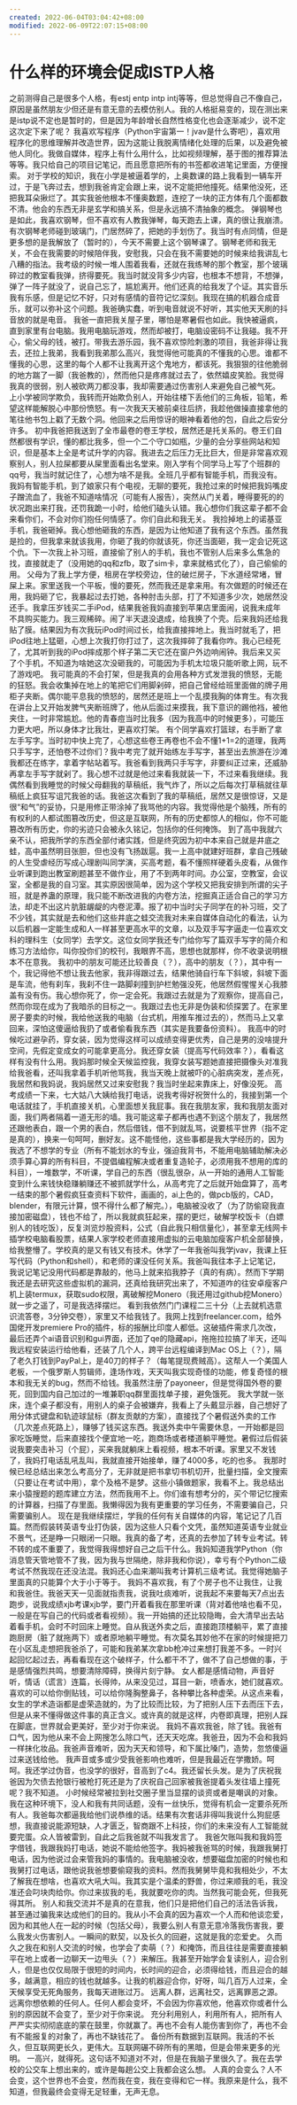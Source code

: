 ```yaml
---
created: 2022-06-04T03:04:42+08:00
modified: 2022-06-09T22:07:15+08:00
---
```


# 什么样的环境会促成ISTP人格

之前测得自己是很多个人格，有estj entp intp intj等等，但总觉得自己不像自己，原因是虽然朋友少但还是有意无意的去模仿别人。我的人格挺易变的，现在测出来是istp说不定也是暂时的，但是因为年龄增长自然性格变化也会逐渐减少，说不定这次定下来了呢？
我喜欢写程序（Python宇宙第一！jvav是什么寄吧），喜欢用程序化的思维理解并改造世界，因为这能让我脱离情绪化处理的后果，以及避免被他人同化。我做自媒体，程序上有什么用什么，比如视频理解，基于图的推荐算法等等。我只给自己的项目记笔记，而且愿意把所有的书签都收进笔记里面，方便搜索。
对于学校的知识，我在小学是被逼着学的，上奥数课的路上我看到一辆车开过，于是飞奔过去，想到我爸肯定会跟上来，说不定能把他撞死。结果他没死，还把我耳朵揪烂了。其实我爸他根本不懂奥数题，连挖了一块的正方体有几个面都数不清。他会的东西无非是玄学和搞关系，但是永远搞不清抽象的概念。
弹钢琴也是如此，我喜欢钢琴，但不喜欢有人教我弹琴，每天跑去上课，真的很让我崩溃。有次钢琴老师碰到玻璃门，门居然碎了，把她的手划伤了。我当时有点同情，但是更多想的是我解放了（暂时的），今天不需要上这个钢琴课了。钢琴老师和我无关，不会在我需要的时候陪伴我，安慰我，只会在我不需要她的时候来给我讲乱七八糟的指法。我考级的时候一堆人围着我看，还就在我练琴的那个教室，那个玻璃碎过的教室看我弹，挤得要死。我当时就没背多少内容，也根本不想背，不想弹，弹了一阵子就没了，说自己忘了，尴尬离开。他们还真的给我发了个证。其实音乐我有乐感，但是记忆不好，只对有感情的音符记忆深刻。我现在搞的机器合成音乐，就可以弥补这个问题。我爸确实蠢，听到电音就说不好听，其实他天天刷的抖音放的就是电音。
我爸一直把我关屋子里，哪怕是寒暑假也如此。我快被逼疯，直到家里有台电脑。我用电脑玩游戏，然而却被打，电脑设密码不让我碰。我不开心，偷父母的钱，被打。带我去游乐园，我不喜欢惊险刺激的项目，我爸非得让我去，还拉上我弟，我看到我弟那么高兴，我觉得他可能真的不懂我的心思。谁都不懂我的心思，这里的每个人都不让我离开这个鬼地方，都该死。我狠狠的往他脆弱的地方踹了一脚（我爸教的），然而他只是疼疼就过去了，依然嬉皮笑脸。我觉得我真的很弱，别人被砍两刀都没事，我却需要通过伤害别人来避免自己被气死。
上小学被同学欺负，我转而开始欺负别人，开始往楼下丢他们的三角板，铅笔，希望这样能解脱心中那份愤怒。有一次我天天被前桌往后挤，我趁他做操直接拿他的笔往他书包上戳了无数个洞。他回来之后用惊讶的眼神看着他的包，自此之后安分许多。
初中我爸把我送到了全市最卷的卷王学校，居然还是托关系的。卷王们自然都很有学识，懂的都比我多，但一个二个守口如瓶，少量的会分享些网站和知识，但是基本上全是考试升学的内容。我进去之后压力无比巨大，但是非常喜欢观察别人，别人拉屎都要从屎里面看出名堂来。刚入学有个同学马上写了个班群的qq号，我当时就记住了，心想为啥不是我。全班几乎都有智能手机，而我没有。
我妈有智能手机，到了娘家只有个电视，无聊的要死，我抢过来的时候把我妈嘴皮子蹭流血了，我爸不知道啥情况（可能有人报告），突然从门关着，睡得要死的的状况跑出来打我，还罚我跪一小时，给他们磕头认错。我心想你们我这辈子都不会来看你们，不会对你们抱任何情感了。你们自此和我无关。
我捡掉地上的诺基亚手机，我爸砸掉。我心想他砸我的东西，是因为让他知道了我有这个东西。虽然我是捡的，但我拿来就该我用，你砸了我的你就该死，你还当面砸，我一定会记死这个仇。下一次我上补习班，直接偷了别人的手机，我也不管别人后来多么焦急的找，直接就走了（没用她的qq和zfb，取了sim卡，拿来就格式化了），自己偷偷的用。
父母为了我上学方便，租房在学校旁边，住的破烂房子，下水道经常堵，冒屎上来。家里送我一个平板，慢的要死，然而我还是拿来用。有次做题的时候还在用，我妈砸了它，我暴起过去打她，各种肘击头部，打了不知道多少次，她居然没还手。我拿压岁钱买二手iPod，结果我爸我妈直接到苹果店里面闹，说我未成年不具购买能力。我三观稀碎。闹了半天退没退成，给我换了个壳。后来我妈还给我贴了膜。结果因为有次我玩iPod时间过长，给我直接摔地上。我当时就毛了，把iPod往地上猛砸，心想上次我打你打过了，这次我摔碎了我看你咋。我心已经死了，尤其听到我的iPod摔成那个样子第二天它还在窗户外边响闹钟。我后来又买了个手机，不知道为啥她这次没砸我的，可能因为手机太垃圾只能听歌上网，玩不了游戏吧。
我可能真的不会打架，但是我真的会用各种方式发泄我的愤怒，无能的狂怒。我会收集掉在地上的笔把它们用脚剁碎，把自己曾经给班里面做的牌子用柜子夹断。偶尔能平息我的愤怒的，居然还是班上一个乱摸我胸的体育生。有次我在讲台上又开始发脾气夹断班牌了，他从后面过来摸我，我下意识的踢他裆，被他夹住，一时非常尴尬。他的青春痘当时比我多（因为我高中的时候更多），可能压力更大吧，所以身体才比我壮，更喜欢打架。
有个同学喜欢打篮球，右手断了拿左手写字。当时初中快上完了，心想这些卷王再卷也不会不懂1+1=2的道理，我两只手写字，还怕卷不过你们？我中考完了就开始练左手写字，甚至出去旅游在沙滩我都还在练字，拿着字帖站着写。我爸看到我两只手写字，非要纠正过来，还威胁再拿左手写字就剁了。我心想不过就是他过来看我就装一下，不过来看我继续。我偶然看到我睡觉的时候父母翻我的草稿纸，我气炸了，所以之后每次打草稿就往草稿纸上疯狂写诅咒我爸的话。我爸这次看到了我的草稿纸，居然又是很惊讶，又是很“和气”的妥协，只是用修正带涂掉了我骂他的内容。我觉得他是个脑残，所有的有权利的人都试图篡改历史，但这是互联网，所有的历史都惊人的相似，你不可能篡改所有历史，你的劣迹只会被永久铭记，包括你的任何掩饰。
到了高中我就六亲不认，把我所学的东西全部付诸实践，但是终究因为初中本来自己就是井底之蛙，高中虽然明目张胆，但也没有飞扬跋扈。我一上高中就建好班群，拿自己残破的人生受虐经历写成心理剧叫同学演，买高考题，看不懂照样硬着头皮看，从做作业听课到跑出教室刷题甚至不做作业，用了不到两年时间。办公室，空教室，会议室，全都是我的自习室。其实原因很简单，因为这个学校又把我安排到所谓的尖子班，就是养蛊的原理，我只能不断改进我的内卷方法，挖掘真正适合自己的学习方法，却走不出这片肮脏龌龊的内卷泥潭。报了初中当时尖子同学在的补习班，交了不少钱，其实就是去和他们这些井底之蛙交流我对未来自媒体自动化的看法，认为以后机器一定能生成和人一样甚至更高水平的文章，以及双手写字逼走一位喜欢文科的理科生（女同学）去学文。这位女同学我还专门给你写了篇双手写字的简介和练习方法给你，叫你投你们的校刊，我眼界不高，思想也就那样，你不收录说明根本不在意我。
我初中的朋友可能还比较善良（？），高中的朋友（？），其中有一个，我记得他不想让我去他家，我非得跟过去，结果他骑自行车下斜坡，斜坡下面是车流，他有刹车，我刹不住一路脚刹撞到护栏勉强没死，他居然假惺惺关心我膝盖有没有伤。我心想你死了，你一定会死。我跟过去就是为了观察你，提高自己，然而你现在成为了我暗杀的目标之一。我跟过去也无非是伪装和侦探罢了。在家里房子要卖的时候，我给他送我的电脑（台式机，用推车推过去的），然而马上又拿回来，深怕这傻逼给我扔了或者偷看我东西（其实是我要备份资料）。
我高中的时候吃过避孕药，穿女装，因为觉得这样可以成绩变得更优秀，自己是男的没啥提升空间，先假定变成女的可能拿更高分。我还穿女装（提高写代码效率？），看看这样有没有什么用。我妈那时候全天候监控我，我穿女装写题她直接把摄像头对准我给我爸看，还叫我拿着手机听他骂我，我当天晚上就被吓的心脏病突发，差点死，我居然和我妈说，我妈居然又过来安慰我？我当时坐起来靠床上，好像没死。
高考成绩一下来，七大姑八大姨给我打电话，说我考得好祝贺什么的，我接到第一个电话就挂了，手机直接关机，心里面想关我屁事。我在我朋友家，我和我朋友面对面，我们两者隔着一道无形的墙。我可能这辈子都再也遇不到这个朋友了，我居然还跟他表白，跟一个男的表白，然后借钱，借不到就乱骂，说要核平世界（指不定是真的），换来一句呵呵，删好友。这不能怪他，这些事都是我大学经历的，因为我选了不想学的专业（所有不能划水的专业，强迫我背书，不能用电脑辅助解决必须手算心算的所有科目，不提倡编程解决或者重复造轮子，必须用我不想用的库的科目），一堆数学，不听课，学自己的东西（很乱很杂，从一开始的通用人工智能变到什么来钱快稳赚躺赚还不被抓就学什么，从高考完了之后就开始盘算了，高考一结束的那个暑假疯狂查资料下软件，画画的，ai上色的，做pcb版的，CAD，blender，有限元计算，恨不得什么都了解完。），电脑被没收了（为了防偷窥我直接加密磁盘），钱也不给了，所以我就疯狂起来，摆的更烂，破解学校饭卡（白嫖别人的钱吃饭），反复浏览炒股资料，公式（自此我只相信量化），甚至拿无线网卡插学校电脑看股票，结果人家学校老师直接用虚拟的云电脑加瘦客户机全部替换，给我整懵了。学校真的是又有钱又有技术。休学了一年我爸叫我学jvav，我课上狂写代码（Python和shell），和老师的课没任何关系。我爸叫我往本子上记笔记，我说记笔记没用代码都是靠敲的，他马上就来掐我脖子（真的有病）。然而下学期我还是去研究这些虚拟机的漏洞，还真给我研究出来了，不知道咋的往安卓瘦客户机上装termux，获取sudo权限，离破解挖Monero（我还用过github挖Monero）就一步之遥了，可是我选择摆烂。
看到我依然门门课程二三十分（上去就机选意识流答卷，3分钟交卷），家里又不给我钱了。我网上找到freelancer.com，给外国佬开发premiere Pro的插件，标的报酬比印度人都低。这破插件需求几次改，最后还弄个ai语音识别和gui界面，还加了qe的隐藏api，拖拖拉拉搞了半天，还叫我远程安装运行给他看，还装了几个人，跨平台远程编译到Mac OS上（？），隔了老久打钱到PayPal上，是40刀的样子？（每笔提现费贼高）。这帮人一个美国人老板，一个俄罗斯人剪辑师，逢场作戏，天天叫我实现奇怪的功能，修复奇怪的根本和我无关的bug，然而不给钱。我虽然注册了payoneer，但是觉得国外卷的要死，回到国内自己加过的一堆兼职qq群里面找单子接，避免饿死。
我大学就一张床，连个桌子都没有，用别人的桌子会被嫌弃，我看上了头戴显示器，自己想好了用分体式键盘和轨迹球鼠标（群友贡献的方案），直接找了个暑假送外卖的工作（几次差点死路上），赚够了钱买这东西。我送外卖中午需要休息，一开始都是回家吃饭睡觉，后来直接找个便宜地一吃，跑商场或者楼道躺平睡觉。暑假过后假装说我要突击补习（个屁），买来我就躺床上看视频，根本不听课。家里又不发钱了，我妈打电话乱吼乱叫，我就直接开始接单，赚了4000多，吃的也多。
我那时候已经总结出来怎么考高分了，无非就是把书拿切书机切开，批量扫描，全文搜索（只要让在考试中用），拿个及格不是梦。这些小镇做题家，我看不上。我总结出来小猿搜题的题库建立方法，然而我用不上。你们谁有想考分的，买个带记忆搜索的计算器，扫描了存里面。我懒得因为我有更重要的学习任务，不需要骗自己，只需要骗别人。
现在是我继续摆烂，学我的任何有关自媒体的内容，笔记记了几百篇。然而假装转英语专业打伪装，因为这些人只看个文凭，虽然知道英语专业就业不景气，还是睁一只眼闭一只眼。我真的备了考，还真的去参加了转专业考试。转不转的成不重要了，我觉得我得想好自己之后干什么。我妈知道我学Python（你消息管天管地管不了我，因为我与世隔绝，除非我和你说），幸亏有个Python二级考试不然我现在还没法混。我妈还心血来潮叫我考计算机三级考试。我觉得她脑子里面真的只能算个大于小于等于。
我妈不喜欢我，有了个房子也不让我住，让我和我爸住。我爸天天一见面就指责我，说我吐痰难听，说我起不来要每天7点出去跑步，说我成绩xjb考课xjb学，要门开着看我在那里听课（背对着他啥也看不见，一般是在写自己的代码或者看视频）。我一开始搞的还比较隐晦，会大清早出去站着看手机，会时不时回床上睡觉。自从我送外卖之后，直接跑顶楼躺平，累了直接跑厨房（脏了就拖两下）或者原地躺平睡觉。有次莫名其妙他不在家的时候提把刀在小区乱走想把我爸杀了，可能和我弟某次拿bb枪冲过来想打我差不多。一时兴起回忆起过去，再看看现在这个破样子，什么都干不了，做不了自己想做的事，于是感情强烈共鸣，想要清除障碍，换得片刻宁静。
女人都是感情动物，声音好听，情话（谎言）连篇，长得帅，从来没见过，耳目一新，喷香水，她们就喜欢。喜欢的可以给你倒贴钱，可以给你隆胸整鼻子，各种攀比各种虚荣。从这点来看，女生的学术造诣都是虚荣造就的，为了比较而比较，为了把别人压下去而压下去，但是从来不懂得做这件事的真正含义。或许真的就是这样，内卷即真理，把别人踩在脚底，世界就会更美好，至少对于你来说。
我妈不喜欢我爸，除了钱。我爸有口气，因为他从来不会上网搜怎么除口气，还天天吃席。我爸丑，因为不会和我妈一样抹化妆品。我爸声音难听，因为天天和领导，和下属比嗓门，造势，忽悠傻逼过来送钱给他。
我声音或多或少受我爸影响也难听，但是我最近在学撒娇。呵呵。我还学过伪音，也没学的很好，音高到了c4。我还留长头发。是为了庆祝我爸因为欠债去抢银行被枪打死还是为了庆祝自己回家被我爸提着头发往墙上撞死呢？我不知道。
小时候经常被拉到社交圈子里当显摆的谈资或者是嘲讽的对象。我在这种环境下，没人和我有共同话题，没有一丝快乐，觉得有机会一定要杀死所有人。我爸每次都逼我给他们说恭维的话。结果有次套话非得叫我说什么狗屁感想，我直接说能源短缺，人才匮乏，智商跟不上科技，你们的未来没有人工智能就要完蛋。众人皆被雷到，自此之后我爸就不叫我发言了。
我爸欠账叫我和我妈签字借钱，我跟我妈打电话，她说不能给他签字。我妈被我爸骂的时候，我跟我舅打电话，因为他说过会来管我妈的事情的。我电脑被没收，想要磁盘加密的时候也和我舅打过电话，跟他说我爸想要偷窥我的资料。然而我舅舅毕竟和我相处少，不太了解我在想啥，也喜欢大吼大叫。我其实是个温柔的野兽，你过来顺我的毛，我没准还会叼块肉给你。你过来拔我的毛，我就要吃你的肉。当然我可能会死，但我死得其所。
别人和我交流并不是真的在意我，他们只是把他们自己的活法告诉我，甚至通过骗我来达成他们的目的。我从小不会真的因为喜欢一个人而和他谈恋爱，因为和其他人在一起的时候（包括父母），我要么别人有意无意冷落我伤害我，要么我发火伤害别人。一瞬间的默契，以及长久的回避，这就是我的恋爱史。
久而久之我在和别人交流的时候，也学会了卖萌（？）和掩饰，而且往往是需要直接躺平在地上或者一边聊天一边甩头（？）来解压。我甚至开始学会复读别人，迎合别人，但是也仅仅局限于很短的时间内，长时间的迎合，必须得给钱，而且迎合的越多，越满意，相应的钱也就越多。让我的机器迎合你，好呀，叫几百万人过来，全天候享受无死角服务，我每天进账过万。
远离人群，远离社交，远离罪恶之源。
远离你想依赖的任何人。任何人都会变坏，不会因为你喜欢他，他喜欢你或者什么别的原因就不会变了，至少对于你来说。
充分利用别人，利用所有人，把所有人严严实实彻彻底底的蒙在鼓里，你就赢了。再也不会有人能伤害到你了，再也不会有不能报复的对象了，再也不缺钱花了。
备份所有数据到互联网。我活的不长久，但互联网更长久，更伟大。互联网碾不碎所有的黑暗，但是会带来更多的光明。
一高兴，就得死。这句话不知道对不对，但是在我脑子里很久了。我在去学校的公交车上想出来的，或许是每趟公交上我都会这么想。
人真的会变么？人不会变，这个世界也不会变，然而我在变，我在变得和它一样。我原来是什么，我不知道，但我最终会变得无足轻重，无声无息。
